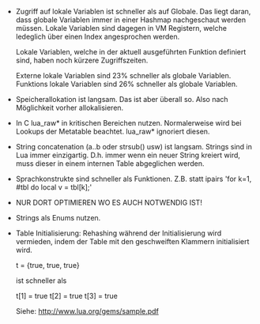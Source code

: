 - Zugriff auf lokale Variablen ist schneller als auf Globale.
  Das liegt daran, dass globale Variablen immer in einer Hashmap nachgeschaut werden müssen.
  Lokale Variablen sind dagegen in VM Registern, welche ledeglich über einen Index angesprochen werden.

  Lokale Variablen, welche in der aktuell ausgeführten Funktion definiert sind,
  haben noch kürzere Zugriffszeiten.

  Externe lokale Variablen sind 23% schneller als globale Variablen.
  Funktions lokale Variablen sind 26% schneller als globale Variablen.

- Speicherallokation ist langsam.
  Das ist aber überall so.
  Also nach Möglichkeit vorher allokalisieren.

- In C lua_raw* in kritischen Bereichen nutzen.
  Normalerweise wird bei Lookups der Metatable beachtet. lua_raw* ignoriert diesen.

- String concatenation (a..b oder strsub() usw) ist langsam.
  Strings sind in Lua immer einzigartig. D.h. immer wenn ein neuer String kreiert wird,
  muss dieser in einem internen Table abgeglichen werden.

- Sprachkonstrukte sind schneller als Funktionen.
  Z.B. statt ipairs 'for k=1, #tbl do local v = tbl[k];'

- NUR DORT OPTIMIEREN WO ES AUCH NOTWENDIG IST!

- Strings als Enums nutzen.

- Table Initialisierung:
  Rehashing während der Initialisierung wird vermieden, indem der Table mit den
  geschweiften Klammern initialisiert wird.

  t = {true, true, true}

  ist schneller als

  t[1] = true
  t[2] = true
  t[3] = true

  Siehe: http://www.lua.org/gems/sample.pdf